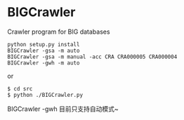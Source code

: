 # BIGCrawler
Crawler program for BIG databases

```
python setup.py install
BIGCrawler -gsa -m auto
BIGCrawler -gsa -m manual -acc CRA CRA000005 CRA000004
BIGCrawler -gwh -m auto
```
or
```
$ cd src
$ python ./BIGCrawler.py
```

BIGCrawler -gwh 目前只支持自动模式~
